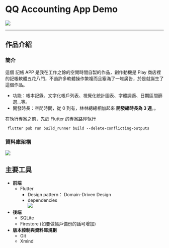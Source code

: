 # QQ Accounting App Demo

![](https://i.imgur.com/e69Yb4S.png)

---

## 作品介紹

### 簡介

這個 記帳 APP 是我在工作之餘的空閒時間自製的作品，創作動機是 Play 商店裡的記帳軟體五花八門，不過許多軟體操作繁複而且塞滿了一堆廣告，於是就誕生了這個作品。

- 功能：帳本記錄、文字化帳戶列表、視覺化統計圖表、字體調適、日期區間篩選...等。
- 開發時長：空閒時間，從 0 到有，林林總總相加起來 **開發總時長為 3 週**。。

在執行專案之前，先於 Flutter 的專案路徑執行

`
flutter pub run build_runner build --delete-conflicting-outputs`

### 資料庫架構

![](https://i.imgur.com/oRPfTVb.png)

## 主要工具

- **前端**
  - Flutter
    - Design pattern： Domain-Driven Design
    - dependencies  
      ![](https://i.imgur.com/knv2qKY.png)
- **後端**
  - SQLite
  - Firestore (如要做帳戶備份的話可增加)
- **版本控制與資料庫規劃**
  - Git
  - Xmind
